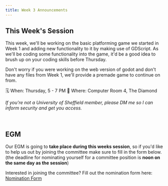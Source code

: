 ```yaml
---
title: Week 3 Announcements
---
```


## This Week's Session

This week, we'll be working on the basic platforming game we started in Week 1 and adding new functionality to it by making use of GDScript. As we'll be coding some functionality into the game, it'd be a good idea to brush up on your coding skills before Thursday.

Don't worry if you were working on the web version of godot and don't have any files from Week 1, we'll provide a premade game to continue on from.

🗓️ When: Thursday, 5 - 7 PM
📍 Where: Computer Room 4, The Diamond

*If you're not a University of Sheffield member, please DM me so I can inform security and get you access.*

&nbsp;

## EGM

Our EGM is going to **take place during this weeks session**, so if you'd like to help us out by joining the committee make sure to fill in the form below. (the deadline for nominating yourself for a committee position is **noon on the same day as the session**)

Interested in joining the committee? Fill out the nomination form here:
[Nomination Form](https://forms.gle/cfAHv6pFAgJxJFFdA)
